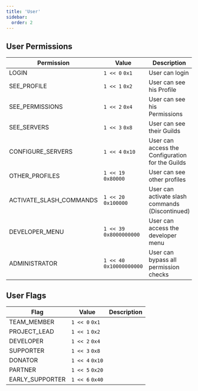 ```yaml
---
title: 'User'
sidebar:
  order: 2
---
```


## User Permissions

| Permission                    | Value                     | Description |
| ----------------------------- | ------------------------- | ----------- |
| LOGIN                         | `1 << 0` `0x1`            | User can login |
| SEE_PROFILE                   | `1 << 1` `0x2`            | User can see his Profile |
| SEE_PERMISSIONS               | `1 << 2` `0x4`            | User can see his Permissions |
| SEE_SERVERS                   | `1 << 3` `0x8`            | User can see their Guilds |
| CONFIGURE_SERVERS             | `1 << 4` `0x10`           | User can access the Configuration for the Guilds |
| OTHER_PROFILES                | `1 << 19` `0x80000`       | User can see other profiles |
| ACTIVATE_SLASH_COMMANDS       | `1 << 20` `0x100000`      | User can activate slash commands (Discontinued) |
| DEVELOPER_MENU                | `1 << 39` `0x8000000000`  | User can access the developer menu |
| ADMINISTRATOR                 | `1 << 40` `0x10000000000` | User can bypass all permission checks |

## User Flags

| Flag              | Value             | Description |
| ----------------- | ----------------- | ----------- |
| TEAM_MEMBER       | `1 << 0` `0x1`    |  |
| PROJECT_LEAD      | `1 << 1` `0x2`    |  |
| DEVELOPER         | `1 << 2` `0x4`    |  |
| SUPPORTER         | `1 << 3` `0x8`    |  |
| DONATOR           | `1 << 4` `0x10`   |  |
| PARTNER           | `1 << 5` `0x20`   |  |
| EARLY_SUPPORTER   | `1 << 6` `0x40`   |  |
